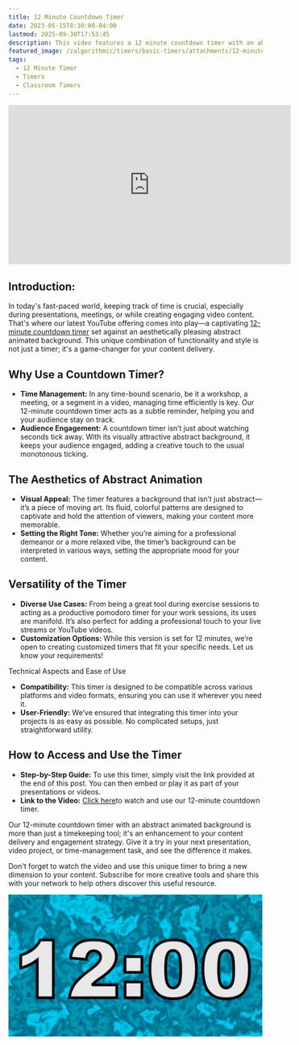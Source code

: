 ```yaml
---
title: 12 Minute Countdown Timer
date: 2023-05-15T8:30:00-04:00
lastmod: 2025-09-30T17:53:45
description: This video features a 12 minute countdown timer with an abstract animated background.
featured_image: /zalgorithmic/timers/basic-timers/attachments/12-minute-timer.jpg
tags:
  - 12 Minute Timer
  - Timers
  - Classroom Timers
---
```


<div class="iframe-16-9-container">
<iframe class="youTubeIframe" width="560" height="315" src="https://www.youtube.com/embed/NS-_N1cBg8Y" title="YouTube video player" frameborder="0" allow="accelerometer; autoplay; clipboard-write; encrypted-media; gyroscope; picture-in-picture; web-share" referrerpolicy="strict-origin-when-cross-origin" allowfullscreen></iframe>
</div>

## Introduction:

In today's fast-paced world, keeping track of time is crucial, especially during presentations, meetings, or while creating engaging video content. That's where our latest YouTube offering comes into play—a captivating [12-minute countdown timer](https://youtu.be/NS-_N1cBg8Y) set against an aesthetically pleasing abstract animated background. This unique combination of functionality and style is not just a timer; it's a game-changer for your content delivery.

## Why Use a Countdown Timer?

- **Time Management:** In any time-bound scenario, be it a workshop, a meeting, or a segment in a video, managing time efficiently is key. Our 12-minute countdown timer acts as a subtle reminder, helping you and your audience stay on track.
- **Audience Engagement:** A countdown timer isn’t just about watching seconds tick away. With its visually attractive abstract background, it keeps your audience engaged, adding a creative touch to the usual monotonous ticking.

## The Aesthetics of Abstract Animation

- **Visual Appeal:** The timer features a background that isn’t just abstract—it’s a piece of moving art. Its fluid, colorful patterns are designed to captivate and hold the attention of viewers, making your content more memorable.
- **Setting the Right Tone:** Whether you’re aiming for a professional demeanor or a more relaxed vibe, the timer’s background can be interpreted in various ways, setting the appropriate mood for your content.

## Versatility of the Timer

- **Diverse Use Cases:** From being a great tool during exercise sessions to acting as a productive pomodoro timer for your work sessions, its uses are manifold. It’s also perfect for adding a professional touch to your live streams or YouTube videos.
- **Customization Options:** While this version is set for 12 minutes, we’re open to creating customized timers that fit your specific needs. Let us know your requirements!

Technical Aspects and Ease of Use

- **Compatibility:** This timer is designed to be compatible across various platforms and video formats, ensuring you can use it wherever you need it.
- **User-Friendly:** We’ve ensured that integrating this timer into your projects is as easy as possible. No complicated setups, just straightforward utility.

## How to Access and Use the Timer

- **Step-by-Step Guide:** To use this timer, simply visit the link provided at the end of this post. You can then embed or play it as part of your presentations or videos.
- **Link to the Video:** [Click here](https://youtu.be/NS-_N1cBg8Y)to watch and use our 12-minute countdown timer.

Our 12-minute countdown timer with an abstract animated background is more than just a timekeeping tool; it's an enhancement to your content delivery and engagement strategy. Give it a try in your next presentation, video project, or time-management task, and see the difference it makes.

Don't forget to watch the video and use this unique timer to bring a new dimension to your content. Subscribe for more creative tools and share this with your network to help others discover this useful resource.

[![12 Minute Timer](./attachments/12-minute-timer.jpg)](https://youtu.be/NS-_N1cBg8Y)
